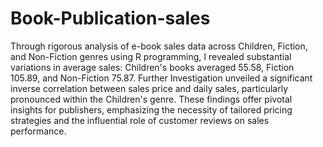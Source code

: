 # Book-Publication-sales
Through rigorous analysis of e-book sales data across Children, Fiction, and Non-Fiction genres using R programming, I revealed substantial variations in average sales: Children's books averaged 55.58, Fiction 105.89, and Non-Fiction 75.87. Further Investigation unveiled a significant inverse correlation between sales price and daily sales, particularly pronounced within the Children's genre. These findings offer pivotal insights for publishers, emphasizing the necessity of tailored pricing strategies and the influential role of customer reviews on sales performance.
